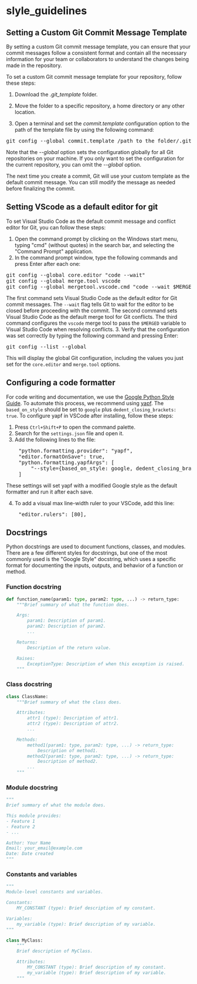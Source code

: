 # slyle_guidelines


## Setting a Custom Git Commit Message Template
By setting a custom Git commit message template, you can ensure that your commit messages follow a consistent format and contain all the necessary information for your team or collaborators to understand the changes being made in the repository.

To set a custom Git commit message template for your repository, follow these steps:

1. Download the *.git_template* folder.

2. Move the folder to a specific repository, a home directory or any other location.

3. Open a terminal and set the *commit.template* configuration option to the path of the template file by using the following command:

<pre>
git config --global commit.template /path_to_the_folder/.git_template/commit_template.txt 
</pre>

Note that the *--global* option sets the configuration globally for all Git repositories on your machine. If you only want to set the configuration for the current repository, you can omit the *--global* option.

The next time you create a commit, Git will use your custom template as the default commit message. You can still modify the message as needed before finalizing the commit.

## Setting VScode as a default editor for git

To set Visual Studio Code as the default commit message and conflict editor for Git, you can follow these steps:
1. Open the command prompt by clicking on the Windows start menu, typing "cmd" (without quotes) in the search bar, and selecting the "Command Prompt" application.
2. In the command prompt window, type the following commands and press Enter after each one:

<pre>
git config --global core.editor "code --wait"
git config --global merge.tool vscode
git config --global mergetool.vscode.cmd "code --wait $MERGED"
</pre>

The first command sets Visual Studio Code as the default editor for Git commit messages. The `--wait` flag tells Git to wait for the editor to be closed before proceeding with the commit.
The second command sets Visual Studio Code as the default merge tool for Git conflicts.
The third command configures the `vscode` merge tool to pass the `$MERGED` variable to Visual Studio Code when resolving conflicts.
3. Verify that the configuration was set correctly by typing the following command and pressing Enter:

<pre>
git config --list --global
</pre>

This will display the global Git configuration, including the values you just set for the `core.editor` and `merge.tool` options.

## Configuring a code formatter
For code writing and documentation, we use the [Google Python Style Guide](https://google.github.io/styleguide/pyguide.html). To automate this process, we recommend using [yapf](https://github.com/google/yapf). The `based_on_style` should be set to `google` plus `dedent_closing_brackets: true`. To configure yapf in VSCode after installing, follow these steps:

1. Press `Ctrl+Shift+P` to open the command palette.
2. Search for the `settings.json` file and open it.
3. Add the following lines to the file:

<pre>
    "python.formatting.provider": "yapf",
    "editor.formatOnSave": true,
    "python.formatting.yapfArgs": [
        "--style={based_on_style: google, dedent_closing_brackets: true}"
    ]
</pre>

These settings will set yapf with a modified Google style as the default formatter and run it after each save.

4. To add a visual max line-width ruler to your VSCode, add this line:

<pre>
    "editor.rulers": [80],
</pre>

## Docstrings
Python docstrings are used to document functions, classes, and modules. There are a few different styles for docstrings, but one of the most commonly used is the "Google Style" docstring, which uses a specific format for documenting the inputs, outputs, and behavior of a function or method.

### Function docstring
```python
def function_name(param1: type, param2: type, ...) -> return_type:
    """Brief summary of what the function does.

    Args:
        param1: Description of param1.
        param2: Description of param2.
        ...

    Returns:
        Description of the return value.

    Raises:
        ExceptionType: Description of when this exception is raised.
    """
```

### Class docstring
```python
class ClassName:
    """Brief summary of what the class does.

    Attributes:
        attr1 (type): Description of attr1.
        attr2 (type): Description of attr2.
        ...

    Methods:
        method1(param1: type, param2: type, ...) -> return_type:
            Description of method1.
        method2(param1: type, param2: type, ...) -> return_type:
            Description of method2.
        ...
    """
```

### Module docstring
```python
"""
Brief summary of what the module does.

This module provides:
- Feature 1
- Feature 2
- ...

Author: Your Name
Email: your_email@example.com
Date: Date created
"""
```

### Constants and variables
```python
"""
Module-level constants and variables.

Constants:
    MY_CONSTANT (type): Brief description of my constant.

Variables:
    my_variable (type): Brief description of my variable.
"""
```

```python
class MyClass:
    """
    Brief description of MyClass.

    Attributes:
        MY_CONSTANT (type): Brief description of my constant.
        my_variable (type): Brief description of my variable.
    """
```

